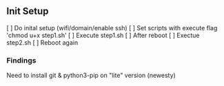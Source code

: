 ## Init Setup
[ ] Do inital setup (wifi/domain/enable ssh)
[ ] Set scripts with execute flag 'chmod u+x step1.sh'
[ ] Execute step1.sh
[ ] After reboot 
[ ] Exectue step2.sh
[ ] Reboot again

### Findings
Need to install git & python3-pip on "lite" version (newesty)
